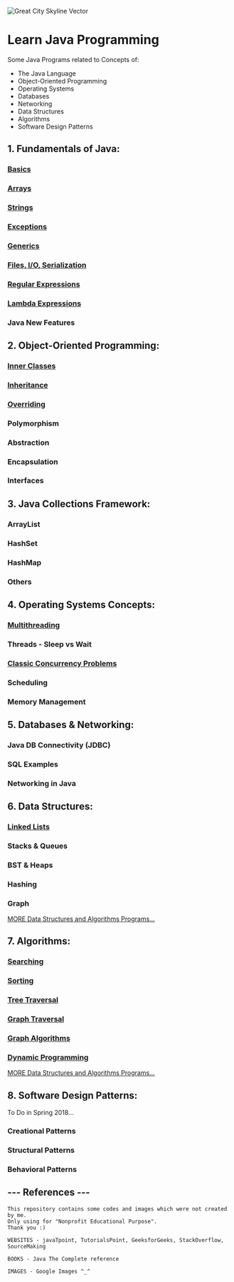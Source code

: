 ![Great City Skyline Vector](https://user-images.githubusercontent.com/2780145/33828904-f4f9db84-de93-11e7-87bb-82fe8734ebc2.png)

# Learn Java Programming

Some Java Programs related to Concepts of:
- The Java Language
- Object-Oriented Programming
- Operating Systems
- Databases
- Networking
- Data Structures
- Algorithms
- Software Design Patterns

## 1. Fundamentals of Java:

### [Basics](Java-Concepts/basics)

### [Arrays](Java-Concepts/arrays)

### [Strings](Java-Concepts/strings)

### [Exceptions](Java-Concepts/exceptions)

### [Generics](Java-Concepts/generics)

### [Files, I/O, Serialization](Java-Concepts/input_output)

### [Regular Expressions](Java-Concepts/regex)

### [Lambda Expressions](Java-Concepts/lambda)

### Java New Features

## 2. Object-Oriented Programming:

### [Inner Classes](Object-Oriented-Programming/inner_class)

### [Inheritance](Object-Oriented-Programming/inheritance)

### [Overriding](Object-Oriented-Programming/overriding)

### Polymorphism

### Abstraction

### Encapsulation

### Interfaces

## 3. Java Collections Framework:

### ArrayList

### HashSet

### HashMap

### Others

## 4. Operating Systems Concepts:

### [Multithreading](Concurrency/multithreading)

### Threads - Sleep vs Wait

### [Classic Concurrency Problems](Concurrency/classic_problems)

### Scheduling

### Memory Management

## 5. Databases & Networking:

### Java DB Connectivity (JDBC)

### SQL Examples

### Networking in Java

## 6. Data Structures:

### [Linked Lists](Data-Structures/linked_lists)

### Stacks & Queues

### BST & Heaps

### Hashing

### Graph

[MORE Data Structures and Algorithms Programs...](https://github.com/Suryakant-Bharti/coding-interview-questions)

## 7. Algorithms:

### [Searching](Algorithms/searching)

### [Sorting](Algorithms/sorting)

### [Tree Traversal](Algorithms/tree_traversal)

### [Graph Traversal](Algorithms/graph_traversal)

### [Graph Algorithms](Algorithms/graph_classic_algos)

### [Dynamic Programming](Algorithms/dynamic_programming)

[MORE Data Structures and Algorithms Programs...](https://github.com/Suryakant-Bharti/coding-interview-questions)

## 8. Software Design Patterns:

To Do in Spring 2018...

### Creational Patterns

### Structural Patterns

### Behavioral Patterns

--- References ---
------------------

    This repository contains some codes and images which were not created by me.
    Only using for "Nonprofit Educational Purpose".
    Thank you :)
    
    WEBSITES - javaTpoint, TutorialsPoint, GeeksforGeeks, StackOverflow, SourceMaking

    BOOKS - Java The Complete reference
    
    IMAGES - Google Images ^_^
